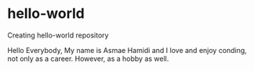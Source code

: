 # hello-world
Creating hello-world repository 

Hello Everybody,
My name is Asmae Hamidi and I love and enjoy conding, not only as a career. However, as a hobby as well.
